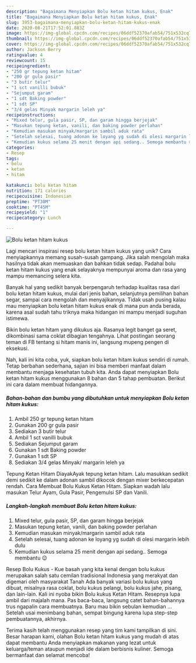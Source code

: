 ```yaml
---
description: "Bagaimana Menyiapkan Bolu ketan hitam kukus, Enak"
title: "Bagaimana Menyiapkan Bolu ketan hitam kukus, Enak"
slug: 3953-bagaimana-menyiapkan-bolu-ketan-hitam-kukus-enak
date: 2020-08-21T17:52:01.883Z
image: https://img-global.cpcdn.com/recipes/06ddf52370afab54/751x532cq70/bolu-ketan-hitam-kukus-foto-resep-utama.jpg
thumbnail: https://img-global.cpcdn.com/recipes/06ddf52370afab54/751x532cq70/bolu-ketan-hitam-kukus-foto-resep-utama.jpg
cover: https://img-global.cpcdn.com/recipes/06ddf52370afab54/751x532cq70/bolu-ketan-hitam-kukus-foto-resep-utama.jpg
author: Jackson Berry
ratingvalue: 4
reviewcount: 15
recipeingredient:
- "250 gr tepung ketan hitam"
- "200 gr gula pasir"
- "3 butir telur"
- "1 sct vanilli bubuk"
- "Sejumput garam"
- "1 sdt Baking powder"
- "1 sdt SP"
- "3/4 gelas Minyak margarin leleh ya"
recipeinstructions:
- "Mixed telur, gula pasir, SP, dan garam hingga berjejak"
- "Masukan tepung ketan, vanili, dan baking powder perlahan"
- "Kemudian masukan minyak/margarin sambil aduk rata"
- "Setelah selesai, tuang adonan ke loyang yg sudah di olesi margarin lebih dulu"
- "Kemudian kukus selama 25 menit dengan api sedang.. Semoga membantu 😉"
categories:
- Resep
tags:
- bolu
- ketan
- hitam

katakunci: bolu ketan hitam 
nutrition: 171 calories
recipecuisine: Indonesian
preptime: "PT30M"
cooktime: "PT45M"
recipeyield: "1"
recipecategory: Lunch

---
```



![Bolu ketan hitam kukus](https://img-global.cpcdn.com/recipes/06ddf52370afab54/751x532cq70/bolu-ketan-hitam-kukus-foto-resep-utama.jpg)

Lagi mencari inspirasi resep bolu ketan hitam kukus yang unik? Cara menyiapkannya memang susah-susah gampang. Jika salah mengolah maka hasilnya tidak akan memuaskan dan bahkan tidak sedap. Padahal bolu ketan hitam kukus yang enak selayaknya mempunyai aroma dan rasa yang mampu memancing selera kita.

Banyak hal yang sedikit banyak berpengaruh terhadap kualitas rasa dari bolu ketan hitam kukus, mulai dari jenis bahan, selanjutnya pemilihan bahan segar, sampai cara mengolah dan menyajikannya. Tidak usah pusing kalau mau menyiapkan bolu ketan hitam kukus enak di mana pun anda berada, karena asal sudah tahu triknya maka hidangan ini mampu menjadi suguhan istimewa.

Bikin bolu ketan hitam yang dikukus aja. Rasanya legit banget ga seret, dikombinasi sama coklat dibagian tengahnya. Lihat postingan seorang teman di FB tentang si hitam manis ini, langsung mupeng pengen di eksekusi.


Nah, kali ini kita coba, yuk, siapkan bolu ketan hitam kukus sendiri di rumah. Tetap berbahan sederhana, sajian ini bisa memberi manfaat dalam membantu menjaga kesehatan tubuh kita. Anda dapat menyiapkan Bolu ketan hitam kukus menggunakan 8 bahan dan 5 tahap pembuatan. Berikut ini cara dalam membuat hidangannya.

<!--inarticleads1-->

##### Bahan-bahan dan bumbu yang dibutuhkan untuk menyiapkan Bolu ketan hitam kukus:

1. Ambil 250 gr tepung ketan hitam
1. Gunakan 200 gr gula pasir
1. Sediakan 3 butir telur
1. Ambil 1 sct vanilli bubuk
1. Sediakan Sejumput garam
1. Gunakan 1 sdt Baking powder
1. Gunakan 1 sdt SP
1. Sediakan 3/4 gelas Minyak/ margarin leleh ya


Tepung Ketan Hitam DiayakAyak tepung ketan hitam. Lalu masukkan sedikit demi sedikit ke dalam adonan sambil dikocok dengan mixer berkecepatan rendah. Cara Membuat Bolu Kukus Ketan Hitam. Siapkan wadah lalu masukan Telur Ayam, Gula Pasir, Pengemulsi SP dan Vanili. 

<!--inarticleads2-->

##### Langkah-langkah membuat Bolu ketan hitam kukus:

1. Mixed telur, gula pasir, SP, dan garam hingga berjejak
1. Masukan tepung ketan, vanili, dan baking powder perlahan
1. Kemudian masukan minyak/margarin sambil aduk rata
1. Setelah selesai, tuang adonan ke loyang yg sudah di olesi margarin lebih dulu
1. Kemudian kukus selama 25 menit dengan api sedang.. Semoga membantu 😉


Resep Bolu Kukus - Kue basah yang kita kenal dengan bolu kukus merupakan salah satu cemilan tradisional Indonesia yang merakyat dan digemari oleh masyarakat Tanah Ada banyak variasi bolu kukus yang dibuat, misalnya rasa coklat, bolu kukus pelangi, bolu kukus jahe, pisang, dan lain-lain. Kali ini nyoba bikin Bolu kukus Ketan Hitam. Resepnya lupa ambil dari majalah mana. Pas baca-baca, langsung catet bahan-bahannya trus ngapalin cara membuatnya. Baru mau bikin sebulan kemudian … Setelah usai menimbang bahan, sempat bingung karena lupa step-step pembuatannya, akhirnya. 

Terima kasih telah menggunakan resep yang tim kami tampilkan di sini. Besar harapan kami, olahan Bolu ketan hitam kukus yang mudah di atas dapat membantu Anda menyiapkan makanan yang lezat untuk keluarga/teman ataupun menjadi ide dalam berbisnis kuliner. Semoga bermanfaat dan selamat mencoba!
